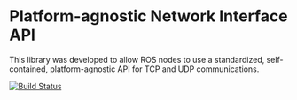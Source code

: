 # Platform-agnostic Network Interface API

This library was developed to allow ROS nodes to use a standardized, self-contained, platform-agnostic API for TCP and UDP communications.

[![Build Status](https://travis-ci.org/astuff/network_interface.svg?branch=master)](https://travis-ci.org/astuff/network_interface)
